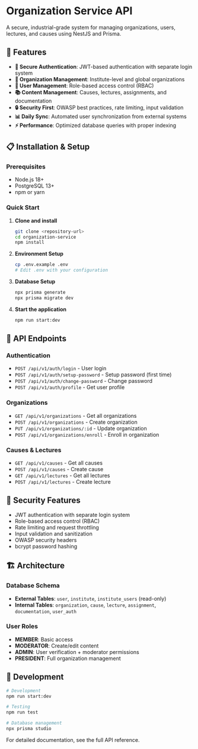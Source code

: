 # Organization Service API

A secure, industrial-grade system for managing organizations, users, lectures, and causes using NestJS and Prisma.

## 🚀 Features

- **🔐 Secure Authentication**: JWT-based authentication with separate login system
- **🏢 Organization Management**: Institute-level and global organizations
- **👥 User Management**: Role-based access control (RBAC)
- **📚 Content Management**: Causes, lectures, assignments, and documentation
- **🔒 Security First**: OWASP best practices, rate limiting, input validation
- **📊 Daily Sync**: Automated user synchronization from external systems
- **⚡ Performance**: Optimized database queries with proper indexing

## 📋 Installation & Setup

### Prerequisites

- Node.js 18+ 
- PostgreSQL 13+
- npm or yarn

### Quick Start

1. **Clone and install**
   ```bash
   git clone <repository-url>
   cd organization-service
   npm install
   ```

2. **Environment Setup**
   ```bash
   cp .env.example .env
   # Edit .env with your configuration
   ```

3. **Database Setup**
   ```bash
   npx prisma generate
   npx prisma migrate dev
   ```

4. **Start the application**
   ```bash
   npm run start:dev
   ```

## 🔌 API Endpoints

### Authentication
- `POST /api/v1/auth/login` - User login
- `POST /api/v1/auth/setup-password` - Setup password (first time)
- `POST /api/v1/auth/change-password` - Change password
- `POST /api/v1/auth/profile` - Get user profile

### Organizations
- `GET /api/v1/organizations` - Get all organizations
- `POST /api/v1/organizations` - Create organization
- `PUT /api/v1/organizations/:id` - Update organization
- `POST /api/v1/organizations/enroll` - Enroll in organization

### Causes & Lectures
- `GET /api/v1/causes` - Get all causes
- `POST /api/v1/causes` - Create cause
- `GET /api/v1/lectures` - Get all lectures
- `POST /api/v1/lectures` - Create lecture

## 🔐 Security Features

- JWT authentication with separate login system
- Role-based access control (RBAC)
- Rate limiting and request throttling
- Input validation and sanitization
- OWASP security headers
- bcrypt password hashing

## 🏗️ Architecture

### Database Schema
- **External Tables**: `user`, `institute`, `institute_users` (read-only)
- **Internal Tables**: `organization`, `cause`, `lecture`, `assignment`, `documentation`, `user_auth`

### User Roles
- **MEMBER**: Basic access
- **MODERATOR**: Create/edit content
- **ADMIN**: User verification + moderator permissions
- **PRESIDENT**: Full organization management

## 🚀 Development

```bash
# Development
npm run start:dev

# Testing
npm run test

# Database management
npx prisma studio
```

For detailed documentation, see the full API reference.
